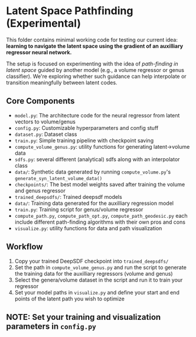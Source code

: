 # Latent Space Pathfinding (Experimental)

This folder contains minimal working code for testing our current idea:  
**learning to navigate the latent space using the gradient of an auxilliary regressor neural network.**

The setup is focused on experimenting with the idea of _path-finding in latent space_ guided by another model (e.g., a volume regressor or genus classifier). We're exploring whether such guidance can help interpolate or transition meaningfully between latent codes.

## Core Components

- `model.py`: The architecture code for the neural regressor from latent vectors to volume/genus
- `config.py`: Customizable hyperparameters and config stuff
- `dataset.py`: Dataset class
- `train.py`: Simple training pipeline with checkpoint saving
- `compute_volume_genus.py`: utility functions for generating latent->volume data
- `sdfs.py`: several different (analytical) sdfs along with an interpolator class
- `data/`: Synthetic data generated by running `compute_volume.py`'s `generate_syn_latent_volume_data()`
- `checkpoints/`: The best model weights saved after training the volume and genus regressor
- `trained_deepsdfs/`: Trained deepsdf models
- `data/`: Training data generated for the auxilliary regression model
- `train.py`: Training script for genus/volume regressor
- `compute_path.py`, `compute_path_opt.py`, `compute_path_geodesic.py` each include different path-finding algorithms with their own pros and cons
- `visualize.py`: utility functions for data and path visualization

## Workflow
1. Copy your trained DeepSDF checkpoint into `trained_deepsdfs/`
2. Set the path in `compute_volume_genus.py` and run the script to generate the training data for the auxilliary regressors (volume and genus)
3. Select the genera/volume dataset in the script and run it to train your regressor
4. Set your model paths in `visualize.py` and define your start and end points of the latent path you wish to optimize 

NOTE: Set your training and visualization parameters in `config.py`
---
